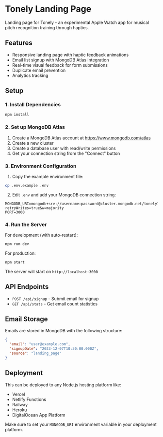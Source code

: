 # Tonely Landing Page

Landing page for Tonely - an experimental Apple Watch app for musical pitch recognition training through haptics.

## Features

- Responsive landing page with haptic feedback animations
- Email list signup with MongoDB Atlas integration
- Real-time visual feedback for form submissions
- Duplicate email prevention
- Analytics tracking

## Setup

### 1. Install Dependencies

```bash
npm install
```

### 2. Set up MongoDB Atlas

1. Create a MongoDB Atlas account at https://www.mongodb.com/atlas
2. Create a new cluster
3. Create a database user with read/write permissions
4. Get your connection string from the "Connect" button

### 3. Environment Configuration

1. Copy the example environment file:
```bash
cp .env.example .env
```

2. Edit `.env` and add your MongoDB connection string:
```
MONGODB_URI=mongodb+srv://username:password@cluster.mongodb.net/tonely?retryWrites=true&w=majority
PORT=3000
```

### 4. Run the Server

For development (with auto-restart):
```bash
npm run dev
```

For production:
```bash
npm start
```

The server will start on `http://localhost:3000`

## API Endpoints

- `POST /api/signup` - Submit email for signup
- `GET /api/stats` - Get email count statistics

## Email Storage

Emails are stored in MongoDB with the following structure:
```json
{
  "email": "user@example.com",
  "signupDate": "2023-12-07T10:30:00.000Z",
  "source": "landing_page"
}
```

## Deployment

This can be deployed to any Node.js hosting platform like:
- Vercel
- Netlify Functions
- Railway
- Heroku
- DigitalOcean App Platform

Make sure to set your `MONGODB_URI` environment variable in your deployment platform.